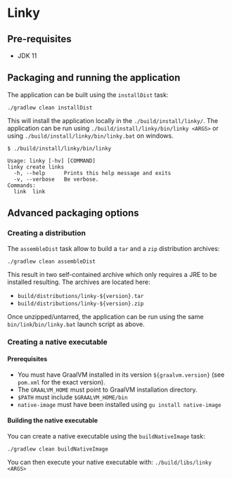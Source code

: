 # Linky

## Pre-requisites

* JDK 11

## Packaging and running the application

The application can be built using the `installDist` task:

```shell script
./gradlew clean installDist
```

This will install the application locally in the `./build/install/linky/`. The application can be run
using `./build/install/linky/bin/linky <ARGS>` or using `./build/install/linky/bin/linky.bat` on windows.

```
$ ./build/install/linky/bin/linky

Usage: linky [-hv] [COMMAND]
linky create links
  -h, --help      Prints this help message and exits
  -v, --verbose   Be verbose.
Commands:
  link  link
```

## Advanced packaging options

### Creating a distribution

The `assembleDist` task allow to build a `tar` and a `zip` distribution archives:

```shell script
./gradlew clean assembleDist
```

This result in two self-contained archive which only requires a JRE to be installed resulting. The archives are located
here:

* `build/distributions/linky-${version}.tar`
* `build/distributions/linky-${version}.zip`

Once unzipped/untarred, the application can be run using the same `bin/link`/`bin/linky.bat` launch script as above.

### Creating a native executable

#### Prerequisites

* You must have GraalVM installed in its version `${graalvm.version}` (see `pom.xml` for the exact version).
* The `GRAALVM_HOME` must point to GraalVM installation directory.
* `$PATH` must include `$GRAALVM_HOME/bin`
* `native-image` must have been installed using `gu install native-image`

#### Building the native executable

You can create a native executable using the `buildNativeImage` task:

```shell script
./gradlew clean buildNativeImage
```

You can then execute your native executable with: `./build/libs/linky <ARGS>`
